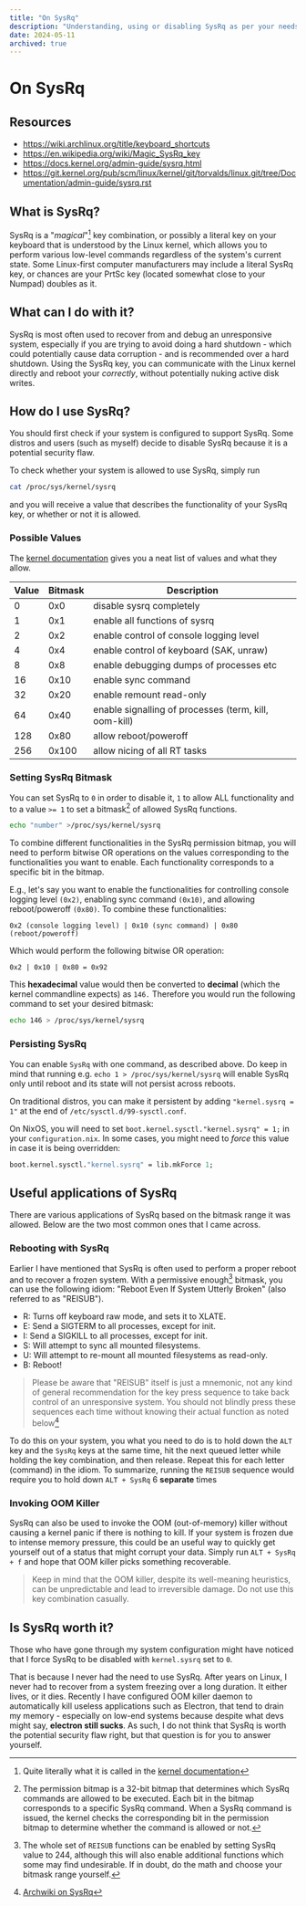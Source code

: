 ```yaml
---
title: "On SysRq"
description: "Understanding, using or disabling SysRq as per your needs"
date: 2024-05-11
archived: true
---
```


# On SysRq

## Resources

- https://wiki.archlinux.org/title/keyboard_shortcuts
- https://en.wikipedia.org/wiki/Magic_SysRq_key
- https://docs.kernel.org/admin-guide/sysrq.html
- https://git.kernel.org/pub/scm/linux/kernel/git/torvalds/linux.git/tree/Documentation/admin-guide/sysrq.rst

## What is SysRq?

SysRq is a "_magical_"[^1] key combination, or possibly a literal key on your
keyboard that is understood by the Linux kernel, which allows you to perform
various low-level commands regardless of the system's current state. Some
Linux-first computer manufacturers may include a literal SysRq key, or chances
are your PrtSc key (located somewhat close to your Numpad) doubles as it.

## What can I do with it?

SysRq is most often used to recover from and debug an unresponsive system,
especially if you are trying to avoid doing a hard shutdown - which could
potentially cause data corruption - and is recommended over a hard shutdown.
Using the SysRq key, you can communicate with the Linux kernel directly and
reboot your _correctly_, without potentially nuking active disk writes.

## How do I use SysRq?

You should first check if your system is configured to support SysRq. Some
distros and users (such as myself) decide to disable SysRq because it is a
potential security flaw.

To check whether your system is allowed to use SysRq, simply run

```bash
cat /proc/sys/kernel/sysrq
```

and you will receive a value that describes the functionality of your SysRq key,
or whether or not it is allowed.

### Possible Values

The [kernel documentation](https://docs.kernel.org/admin-guide/sysrq.html) gives
you a neat list of values and what they allow.

| Value | Bitmask | Description                                           |
| ----- | ------- | ----------------------------------------------------- |
| 0     | 0x0     | disable sysrq completely                              |
| 1     | 0x1     | enable all functions of sysrq                         |
| 2     | 0x2     | enable control of console logging level               |
| 4     | 0x4     | enable control of keyboard (SAK, unraw)               |
| 8     | 0x8     | enable debugging dumps of processes etc               |
| 16    | 0x10    | enable sync command                                   |
| 32    | 0x20    | enable remount read-only                              |
| 64    | 0x40    | enable signalling of processes (term, kill, oom-kill) |
| 128   | 0x80    | allow reboot/poweroff                                 |
| 256   | 0x100   | allow nicing of all RT tasks                          |

### Setting SysRq Bitmask

You can set SysRq to `0` in order to disable it, `1` to allow ALL functionality
and to a value `>= 1` to set a bitmask[^2] of allowed SysRq functions.

```bash
echo "number" >/proc/sys/kernel/sysrq
```

To combine different functionalities in the SysRq permission bitmap, you will
need to perform bitwise OR operations on the values corresponding to the
functionalities you want to enable. Each functionality corresponds to a specific
bit in the bitmap.

E.g., let's say you want to enable the functionalities for controlling console
logging level `(0x2)`, enabling sync command `(0x10)`, and allowing
reboot/poweroff `(0x80)`. To combine these functionalities:

```
0x2 (console logging level) | 0x10 (sync command) | 0x80 (reboot/poweroff)
```

Which would perform the following bitwise OR operation:

```
0x2 | 0x10 | 0x80 = 0x92
```

This **hexadecimal** value would then be converted to **decimal** (which the
kernel commandline expects) as `146.` Therefore you would run the following
command to set your desired bitmask:

```bash
echo 146 > /proc/sys/kernel/sysrq
```

### Persisting SysRq

You can enable `SysRq` with one command, as described above. Do keep in mind
that running e.g. `echo 1 > /proc/sys/kernel/sysrq` will enable SysRq only until
reboot and its state will not persist across reboots.

On traditional distros, you can make it persistent by adding
`"kernel.sysrq = 1"` at the end of `/etc/sysctl.d/99-sysctl.conf`.

On NixOS, you will need to set `boot.kernel.sysctl."kernel.sysrq" = 1;` in your
`configuration.nix`. In some cases, you might need to _force_ this value in case
it is being overridden:

```nix
boot.kernel.sysctl."kernel.sysrq" = lib.mkForce 1;
```

## Useful applications of SysRq

There are various applications of SysRq based on the bitmask range it was
allowed. Below are the two most common ones that I came across.

### Rebooting with SysRq

Earlier I have mentioned that SysRq is often used to perform a proper reboot and
to recover a frozen system. With a permissive enough[^3] bitmask, you can use
the following idiom: "Reboot Even If System Utterly Broken" (also referred to as
"REISUB").

- R: Turns off keyboard raw mode, and sets it to XLATE.
- E: Send a SIGTERM to all processes, except for init.
- I: Send a SIGKILL to all processes, except for init.
- S: Will attempt to sync all mounted filesystems.
- U: Will attempt to re-mount all mounted filesystems as read-only.
- B: Reboot!

> Please be aware that "REISUB" itself is just a mnemonic, not any kind of
> general recommendation for the key press sequence to take back control of an
> unresponsive system. You should not blindly press these sequences each time
> without knowing their actual function as noted below[^4]

To do this on your system, you what you need to do is to hold down the `ALT` key
and the `SysRq` keys at the same time, hit the next queued letter while holding
the key combination, and then release. Repeat this for each letter (command) in
the idiom. To summarize, running the `REISUB` sequence would require you to hold
down `ALT + SysRq` 6 **separate** times

### Invoking OOM Killer

SysRq can also be used to invoke the OOM (out-of-memory) killer without causing
a kernel panic if there is nothing to kill. If your system is frozen due to
intense memory pressure, this could be an useful way to quickly get yourself out
of a status that might corrupt your data. Simply run `ALT + SysRq + f` and hope
that OOM killer picks something recoverable.

> Keep in mind that the OOM killer, despite its well-meaning heuristics, can be
> unpredictable and lead to irreversible damage. Do not use this key combination
> casually.

## Is SysRq worth it?

Those who have gone through my system configuration might have noticed that I
force SysRq to be disabled with `kernel.sysrq` set to `0`.

That is because I never had the need to use SysRq. After years on Linux, I never
had to recover from a system freezing over a long duration. It either lives, or
it dies. Recently I have configured OOM killer daemon to automatically kill
useless applications such as Electron, that tend to drain my memory - especially
on low-end systems because despite what devs might say, **electron still
sucks**. As such, I do not think that SysRq is worth the potential security flaw
right, but that question is for you to answer yourself.

[^1]:
    Quite literally what it is called in the
    [kernel documentation](https://git.kernel.org/pub/scm/linux/kernel/git/torvalds/linux.git/tree/Documentation/admin-guide/sysrq.rst)

[^2]:
    The permission bitmap is a 32-bit bitmap that determines which SysRq
    commands are allowed to be executed. Each bit in the bitmap corresponds to a
    specific SysRq command. When a SysRq command is issued, the kernel checks
    the corresponding bit in the permission bitmap to determine whether the
    command is allowed or not.

[^3]:
    The whole set of `REISUB` functions can be enabled by setting SysRq value
    to 244, although this will also enable additional functions which some may
    find undesirable. If in doubt, do the math and choose your bitmask range
    yourself.

[^4]: [Archwiki on SysRq](https://wiki.archlinux.org/title/keyboard_shortcuts#Rebooting)
